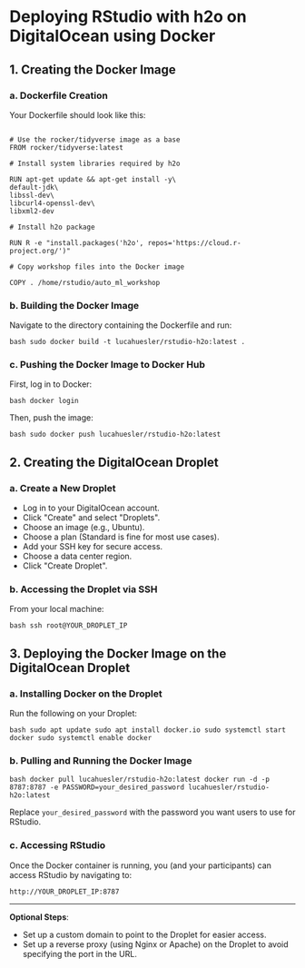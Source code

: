 # Deploying RStudio with h2o on DigitalOcean using Docker

## 1. Creating the Docker Image

### a. Dockerfile Creation

Your Dockerfile should look like this:

```{Dockerfile}

# Use the rocker/tidyverse image as a base 
FROM rocker/tidyverse:latest

# Install system libraries required by h2o

RUN apt-get update && apt-get install -y\
default-jdk\
libssl-dev\
libcurl4-openssl-dev\
libxml2-dev

# Install h2o package

RUN R -e "install.packages('h2o', repos='https://cloud.r-project.org/')"

# Copy workshop files into the Docker image

COPY . /home/rstudio/auto_ml_workshop 

```

### b. Building the Docker Image

Navigate to the directory containing the Dockerfile and run:

```{bash}
bash sudo docker build -t lucahuesler/rstudio-h2o:latest . 
```

### c. Pushing the Docker Image to Docker Hub

First, log in to Docker:

`bash docker login`

Then, push the image:

`bash sudo docker push lucahuesler/rstudio-h2o:latest`

## 2. Creating the DigitalOcean Droplet

### a. Create a New Droplet

-   Log in to your DigitalOcean account.
-   Click "Create" and select "Droplets".
-   Choose an image (e.g., Ubuntu).
-   Choose a plan (Standard is fine for most use cases).
-   Add your SSH key for secure access.
-   Choose a data center region.
-   Click "Create Droplet".

### b. Accessing the Droplet via SSH

From your local machine:

`bash ssh root@YOUR_DROPLET_IP`

## 3. Deploying the Docker Image on the DigitalOcean Droplet

### a. Installing Docker on the Droplet

Run the following on your Droplet:

`bash sudo apt update sudo apt install docker.io sudo systemctl start docker sudo systemctl enable docker`

### b. Pulling and Running the Docker Image

`bash docker pull lucahuesler/rstudio-h2o:latest docker run -d -p 8787:8787 -e PASSWORD=your_desired_password lucahuesler/rstudio-h2o:latest`

Replace `your_desired_password` with the password you want users to use for RStudio.

### c. Accessing RStudio

Once the Docker container is running, you (and your participants) can access RStudio by navigating to:

`http://YOUR_DROPLET_IP:8787`

------------------------------------------------------------------------

**Optional Steps**:

-   Set up a custom domain to point to the Droplet for easier access.
-   Set up a reverse proxy (using Nginx or Apache) on the Droplet to avoid specifying the port in the URL.
